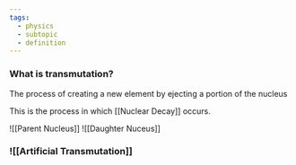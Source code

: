 ```yaml
---
tags:
  - physics
  - subtopic
  - definition
---
```

### What is transmutation?
The process of creating a new element by ejecting a portion of the nucleus

This is the process in which [[Nuclear Decay]] occurs.


![[Parent Nucleus]]
![[Daughter Nuceus]]

### ![[Artificial Transmutation]]

